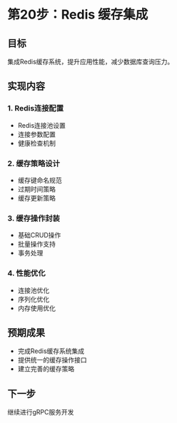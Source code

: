 # 第20步：Redis 缓存集成

## 目标
集成Redis缓存系统，提升应用性能，减少数据库查询压力。

## 实现内容

### 1. Redis连接配置
- Redis连接池设置
- 连接参数配置
- 健康检查机制

### 2. 缓存策略设计
- 缓存键命名规范
- 过期时间策略
- 缓存更新策略

### 3. 缓存操作封装
- 基础CRUD操作
- 批量操作支持
- 事务处理

### 4. 性能优化
- 连接池优化
- 序列化优化
- 内存使用优化

## 预期成果
- 完成Redis缓存系统集成
- 提供统一的缓存操作接口
- 建立完善的缓存策略

## 下一步
继续进行gRPC服务开发
